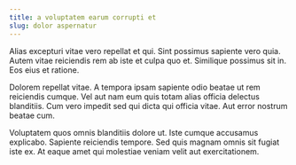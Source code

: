 ```yaml
---
title: a voluptatem earum corrupti et
slug: dolor aspernatur
---
```


Alias excepturi vitae vero repellat et qui. Sint possimus sapiente vero quia. Autem vitae reiciendis rem ab iste et culpa quo et. Similique possimus sit in. Eos eius et ratione.

Dolorem repellat vitae. A tempora ipsam sapiente odio beatae ut rem reiciendis cumque. Vel aut nam eum quis totam alias officia delectus blanditiis. Cum vero impedit sed qui dicta qui officia vitae. Aut error nostrum beatae cum.

Voluptatem quos omnis blanditiis dolore ut. Iste cumque accusamus explicabo. Sapiente reiciendis tempore. Sed quis magnam omnis sit fugiat iste ex. At eaque amet qui molestiae veniam velit aut exercitationem.
